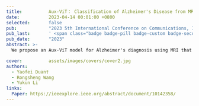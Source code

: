 ```yaml
---
title:          Aux-ViT： Classification of Alzheimer's Disease from MRI based on Vision Transformer with Auxiliary Branch
date:           2023-04-14 00:01:00 +0800
selected:       false
pub:            "2023 5th International Conference on Communications, Information System and Computer Engineering (CISCE)"
pub_last:       ' <span class="badge badge-pill badge-custom badge-secondary">Conference</span><span class="badge badge-pill badge-custom badge-warning">Poster</span>'
pub_date:       "2023"
abstract: >-
  We propose an Aux-ViT model for Alzheimer's diagnosis using MRI that adds an auxiliary branch to the Vision Transformer backbone to preserve shallow features and reduce overfitting, achieving improved accuracy over the baseline ViT model through multi-scale data preprocessing and augmentation techniques.

cover:          assets/images/covers/cover2.jpg
authors:
  - Yaofei Duan†
  - Rongsheng Wang
  - Yukun Li
links:
  Paper: https://ieeexplore.ieee.org/abstract/document/10142358/
---
```

